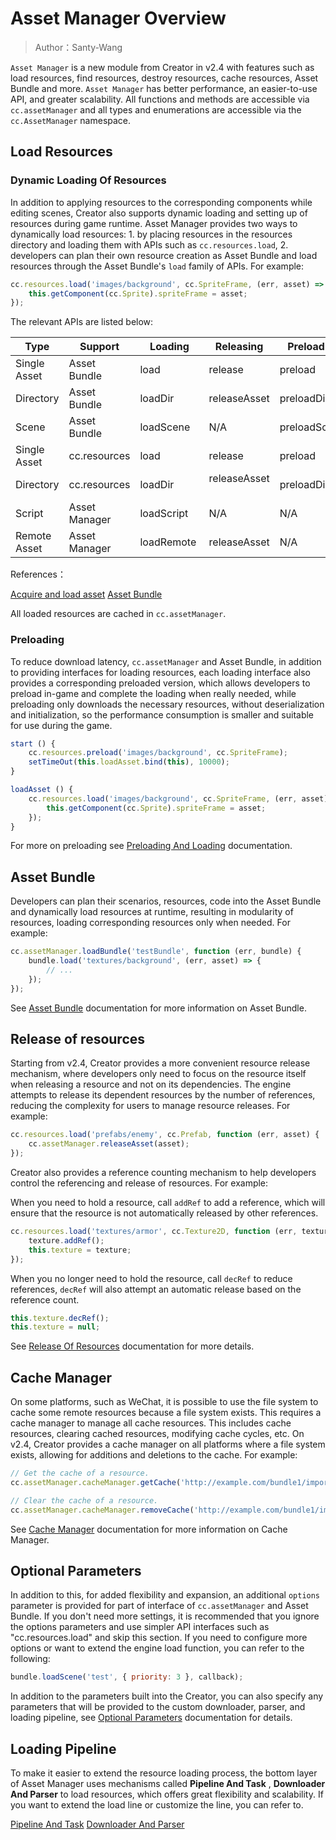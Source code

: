 # Asset Manager Overview

> Author：Santy-Wang

`Asset Manager` is a new module from Creator in v2.4 with features such as load resources, find resources, destroy resources, cache resources, Asset Bundle and more. `Asset Manager` has better performance, an easier-to-use API, and greater scalability. All functions and methods are accessible via `cc.assetManager` and all types and enumerations are accessible via the `cc.AssetManager` namespace.

## Load Resources

### Dynamic Loading Of Resources

In addition to applying resources to the corresponding components while editing scenes, Creator also supports dynamic loading and setting up of resources during game runtime. Asset Manager provides two ways to dynamically load resources: 1. by placing resources in the resources directory and loading them with APIs such as `cc.resources.load`, 2. developers can plan their own resource creation as Asset Bundle and load resources through the Asset Bundle's `load` family of APIs. For example:

```js
cc.resources.load('images/background', cc.SpriteFrame, (err, asset) => {
    this.getComponent(cc.Sprite).spriteFrame = asset;
});
```

The relevant APIs are listed below:

Type | Support | Loading | Releasing | Preloading | Querying
-- | -- | -- | -- | -- | --
Single Asset | Asset Bundle | load | release | preload | get
Directory | Asset Bundle | loadDir | releaseAsset | preloadDir  | N/A
Scene | Asset Bundle | loadScene | N/A | preloadScene  | N/A
Single Asset | cc.resources | load | release  | preload  | get
Directory | cc.resources | loadDir | releaseAsset  | preloadDir  | N/A
Script | Asset Manager | loadScript | N/A  | N/A   | N/A
Remote Asset | Asset Manager | loadRemote  | releaseAsset  | N/A | N/A

References：

[Acquire and load asset](../scripting/load-assets.md)
[Asset Bundle](../scripting/asset-bundle.md)

All loaded resources are cached in `cc.assetManager`.

### Preloading

To reduce download latency, `cc.assetManager` and Asset Bundle, in addition to providing interfaces for loading resources, each loading interface also provides a corresponding preloaded version, which allows developers to preload in-game and complete the loading when really needed, while preloading only downloads the necessary resources, without deserialization and initialization, so the performance consumption is smaller and suitable for use during the game.

```js
start () {
    cc.resources.preload('images/background', cc.SpriteFrame);
    setTimeOut(this.loadAsset.bind(this), 10000);
}

loadAsset () {
    cc.resources.load('images/background', cc.SpriteFrame, (err, asset) => {
        this.getComponent(cc.Sprite).spriteFrame = asset;
    });
}
```

For more on preloading see [Preloading And Loading](preload-load.md) documentation.

## Asset Bundle

Developers can plan their scenarios, resources, code into the Asset Bundle and dynamically load resources at runtime, resulting in modularity of resources, loading corresponding resources only when needed. For example:

```js
cc.assetManager.loadBundle('testBundle', function (err, bundle) {
    bundle.load('textures/background', (err, asset) => {
        // ...
    });
});
```

See [Asset Bundle](bundle.md) documentation for more information on Asset Bundle.

## Release of resources

Starting from v2.4, Creator provides a more convenient resource release mechanism, where developers only need to focus on the resource itself when releasing a resource and not on its dependencies. The engine attempts to release its dependent resources by the number of references, reducing the complexity for users to manage resource releases. For example:

```js
cc.resources.load('prefabs/enemy', cc.Prefab, function (err, asset) {
    cc.assetManager.releaseAsset(asset);
});
```

Creator also provides a reference counting mechanism to help developers control the referencing and release of resources. For example:

When you need to hold a resource, call `addRef` to add a reference, which will ensure that the resource is not automatically released by other references.

```js
cc.resources.load('textures/armor', cc.Texture2D, function (err, texture) {
    texture.addRef();
    this.texture = texture;
});
```

When you no longer need to hold the resource, call `decRef` to reduce references, `decRef` will also attempt an automatic release based on the reference count.

```js
this.texture.decRef();
this.texture = null;
```

See [Release Of Resources](release-manager.md) documentation for more details.

## Cache Manager

On some platforms, such as WeChat, it is possible to use the file system to cache some remote resources because a file system exists. This requires a cache manager to manage all cache resources. This includes cache resources, clearing cached resources, modifying cache cycles, etc. On v2.4, Creator provides a cache manager on all platforms where a file system exists, allowing for additions and deletions to the cache. For example:

```js
// Get the cache of a resource.
cc.assetManager.cacheManager.getCache('http://example.com/bundle1/import/9a/9aswe123-dsqw-12xe-123xqawe12.json');

// Clear the cache of a resource.
cc.assetManager.cacheManager.removeCache('http://example.com/bundle1/import/9a/9aswe123-dsqw-12xe-123xqawe12.json');
```

See [Cache Manager](cache-manager.md) documentation for more information on Cache Manager.

## Optional Parameters

In addition to this, for added flexibility and expansion, an additional `options` parameter is provided for part of interface of `cc.assetManager` and Asset Bundle. If you don't need more settings, it is recommended that you ignore the options parameters and use simpler API interfaces such as "cc.resources.load" and skip this section. If you need to configure more options or want to extend the engine load function, you can refer to the following:

```js
bundle.loadScene('test', { priority: 3 }, callback);
```

In addition to the parameters built into the Creator, you can also specify any parameters that will be provided to the custom downloader, parser, and loading pipeline, see [Optional Parameters](options.md) documentation for details.

## Loading Pipeline

To make it easier to extend the resource loading process, the bottom layer of Asset Manager uses mechanisms called **Pipeline And Task** , **Downloader And Parser** to load resources, which offers great flexibility and scalability. If you want to extend the load line or customize the line, you can refer to.

[Pipeline And Task](pipeline-task.md)
[Downloader And Parser](downloader-parser.md)